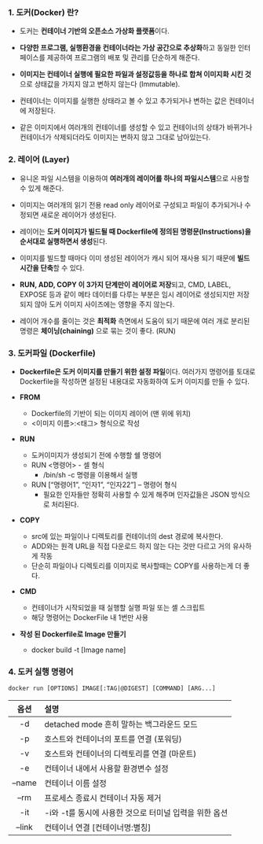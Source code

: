 ### 1. 도커(Docker) 란?

- 도커는 **컨테이너 기반의 오픈소스 가상화 플랫폼**이다.

- **다양한 프로그램, 실행환경을 컨테이너라는 가상 공간으로 추상화**하고 동일한 인터페이스를 제공하여 프로그램의 배포 및 관리를 단순하게 해준다.

- **이미지는 컨테이너 실행에 필요한 파일과 설정값등을 하나로 합쳐 이미지화 시킨 것**으로 상태값을 가지지 않고 변하지 않는다 (Immutable). 

- 컨테이너는 이미지를 실행한 상태라고 볼 수 있고 추가되거나 변하는 값은 컨테이너에 저장된다. 

- 같은 이미지에서 여러개의 컨테이너를 생성할 수 있고 컨테이너의 상태가 바뀌거나 컨테이너가 삭제되더라도 이미지는 변하지 않고 그대로 남아있는다.

  

### 2. 레이어 (Layer)

-  유니온 파일 시스템을 이용하여 **여러개의 레이어를 하나의 파일시스템**으로 사용할 수 있게 해준다.
-  이미지는 여러개의 읽기 전용 read only 레이어로 구성되고 파일이 추가되거나 수정되면 새로운 레이어가 생성된다.
- 레이어는 **도커 이미지가 빌드될 때 Dockerfile에 정의된 명령문(Instructions)을 순서대로 실행하면서 생성**된다.
- 이미지를 빌드할 때마다 이미 생성된 레이어가 캐시 되어 재사용 되기 때문에 **빌드 시간을 단축**할 수 있다.

- **RUN, ADD, COPY 이 3가지 단계만이 레이어로 저장**되고, CMD, LABEL, EXPOSE 등과 같이 메타 데이터를 다루는 부분은 임시 레이어로 생성되지만 저장되지 않아 도커 이미지 사이즈에는 영향을 주지 않는다.

- 레이어 개수를 줄이는 것은 **최적화** 측면에서 도움이 되기 때문에 여러 개로 분리된 명령은 **체이닝(chaining)** 으로 묶는 것이 좋다. (RUN)

  

### 3. 도커파일 (Dockerfile)

- **Dockerfile은 도커 이미지를 만들기 위한 설정 파일**이다. 여러가지 명령어를 토대로 Dockerfile을 작성하면 설정된 내용대로 자동화하여 도커 이미지를 만들 수 있다.
- **FROM** 
  - Dockerfile의 기반이 되는 이미지 레이어 (맨 위에 위치)
  - <이미지 이름>:<태그> 형식으로 작성

- **RUN** 
  - 도커이미지가 생성되기 전에 수행할 쉘 명령어
  - RUN <명령어> - 셀 형식 
    - /bin/sh -c 명령을 이용해서 실행
  - RUN [“명령어1”, “인자1”, “인자22”] – 명령어 형식
    - 필요한 인자들만 정확히 사용할 수 있게 해주며 인자값들은 JSON 방식으로 처리된다.
- **COPY**
  - src에 있는 파일이나 디렉토리를 컨테이너의 dest 경로에 복사한다.
  - ADD와는 원격 URL을 직접 다운로드 하지 않는 다는 것만 다르고 거의 유사하게 작동
  - 단순히 파일이나 디렉토리를 이미지로 복사할때는 COPY를 사용하는게 더 좋다.

- **CMD**

  - 컨테이너가 시작되었을 때 실행할 실행 파일 또는 셸 스크립트
  - 해당 명령어는 DockerFile 내 1번만 사용

- **작성 된 Dockerfile로 Image 만들기**

  - docker build -t [Image name]

    

### 4. 도커 실행 명령어

```txt
docker run [OPTIONS] IMAGE[:TAG|@DIGEST] [COMMAND] [ARG...]
```

| 옵션  | 설명                                                   |
| :---: | :----------------------------------------------------- |
|  -d   | detached mode 흔히 말하는 백그라운드 모드              |
|  -p   | 호스트와 컨테이너의 포트를 연결 (포워딩)               |
|  -v   | 호스트와 컨테이너의 디렉토리를 연결 (마운트)           |
|  -e   | 컨테이너 내에서 사용할 환경변수 설정                   |
| –name | 컨테이너 이름 설정                                     |
|  –rm  | 프로세스 종료시 컨테이너 자동 제거                     |
|  -it  | -i와 -t를 동시에 사용한 것으로 터미널 입력을 위한 옵션 |
| –link | 컨테이너 연결 [컨테이너명:별칭]                        |


